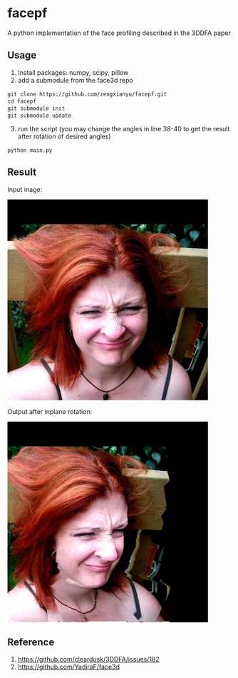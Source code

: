 # facepf
A python implementation of the face profiling described in the 3DDFA paper

## Usage
1. Install packages: numpy, scipy, pillow
2. add a submodule from the face3d repo
```
git clone https://github.com/zengxianyu/facepf.git
cd facepf
git submodule init
git submodule update
```
3. run the script (you may change the angles in line 38-40 to get the result after rotation of desired angles)
```
python main.py
```

## Result
Input inage:

![](https://raw.githubusercontent.com/zengxianyu/facepf/master/examples/HELEN_232194_1_0.jpg)

Output after inplane rotation:

![](https://raw.githubusercontent.com/zengxianyu/facepf/master/output.png)

## Reference
1. https://github.com/cleardusk/3DDFA/issues/182
2. https://github.com/YadiraF/face3d
